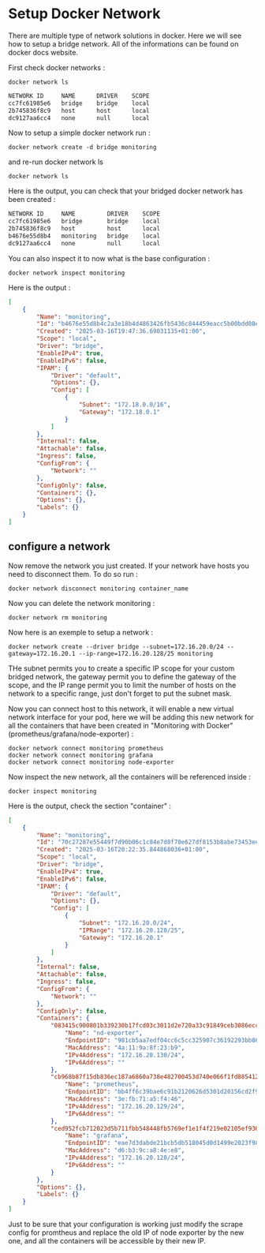# Setup Docker Network

There are multiple type of network solutions in docker. Here we will see how to setup a bridge network.
All of the informations can be found on docker docs website.

First check docker networks :
```shell
docker network ls
```

```bash
NETWORK ID     NAME      DRIVER    SCOPE
cc7fc61985e6   bridge    bridge    local
2b745836f8c9   host      host      local
dc9127aa6cc4   none      null      local
```

Now to setup a simple docker network run :

```shell
docker network create -d bridge monitoring
```

and re-run docker network ls
```shell
docker network ls
```
Here is the output,  you can check that your bridged docker network has been created :
```bash
NETWORK ID     NAME         DRIVER    SCOPE
cc7fc61985e6   bridge       bridge    local
2b745836f8c9   host         host      local
b4676e55d8b4   monitoring   bridge    local
dc9127aa6cc4   none         null      local
```

You can also inspect it to now what is the base configuration : 

```shell
docker network inspect monitoring
```
Here is the output :
```json
[
    {
        "Name": "monitoring",
        "Id": "b4676e55d8b4c2a3e18b4d4863426fb5436c844459eacc5b00bdd08e9083ab70",
        "Created": "2025-03-16T19:47:36.69031135+01:00",
        "Scope": "local",
        "Driver": "bridge",
        "EnableIPv4": true,
        "EnableIPv6": false,
        "IPAM": {
            "Driver": "default",
            "Options": {},
            "Config": [
                {
                    "Subnet": "172.18.0.0/16",
                    "Gateway": "172.18.0.1"
                }
            ]
        },
        "Internal": false,
        "Attachable": false,
        "Ingress": false,
        "ConfigFrom": {
            "Network": ""
        },
        "ConfigOnly": false,
        "Containers": {},
        "Options": {},
        "Labels": {}
    }
]
```

## configure a network

Now remove the network you just created.
If your network have hosts you need to disconnect them.
To do so run :
```shell
docker network disconnect monitoring container_name
```
Now you can delete the network monitoring : 
```shell
docker network rm monitoring
```

Now here is an exemple to setup a network : 
```shell
docker network create --driver bridge --subnet=172.16.20.0/24 --gateway=172.16.20.1 --ip-range=172.16.20.128/25 monitoring
```
THe subnet permits you to create a specific IP scope for your custom bridged network, the gateway permit you to define the gateway of the scope, and the IP range permit you to limit the number of hosts on the network to a specific range, just don't forget to put the subnet mask.

Now you can connect host to this network, it will enable a new virtual network interface for your pod, here we will be adding this new network for all the containers that have been created in "Monitoring with Docker" (prometheus/grafana/node-exporter) :
```shell
docker network connect monitoring prometheus
docker network connect monitoring grafana
docker network connect monitoring node-exporter
```

Now inspect the new network, all the containers will be referenced inside :
```shell
docker inspect monitoring
```
Here is the output, check the section "container" :
```json
[
    {
        "Name": "monitoring",
        "Id": "70c27287e55449f7d90b06c1c84e7d8f70e627df8153b8abe73453eee9ca6df9",
        "Created": "2025-03-16T20:22:35.844868036+01:00",
        "Scope": "local",
        "Driver": "bridge",
        "EnableIPv4": true,
        "EnableIPv6": false,
        "IPAM": {
            "Driver": "default",
            "Options": {},
            "Config": [
                {
                    "Subnet": "172.16.20.0/24",
                    "IPRange": "172.16.20.128/25",
                    "Gateway": "172.16.20.1"
                }
            ]
        },
        "Internal": false,
        "Attachable": false,
        "Ingress": false,
        "ConfigFrom": {
            "Network": ""
        },
        "ConfigOnly": false,
        "Containers": {
            "083415c900801b339230b17fcd03c3011d2e720a33c91849ceb3086ecc106494": {
                "Name": "nd-exporter",
                "EndpointID": "981cb5aa7edf04cc6c5cc325907c36192293bb866587b27a0db01380c898b38f",
                "MacAddress": "4a:11:9a:8f:23:b9",
                "IPv4Address": "172.16.20.130/24",
                "IPv6Address": ""
            },
            "cb968b87f15db836ec187a6860a738e482700453d740e066f1fd885412219ae4": {
                "Name": "prometheus",
                "EndpointID": "bb4ff6c39bae6c91b2120626d5301d20156cd2f98e7a24ec4653ad7b9a45c7df",
                "MacAddress": "3e:fb:71:a5:f4:46",
                "IPv4Address": "172.16.20.129/24",
                "IPv6Address": ""
            },
            "ced952fcb712023d5b711fbb548448fb5769ef1e1f4f219e02105ef93675b54f": {
                "Name": "grafana",
                "EndpointID": "eae7d3dabde21bcb5db518045d0d1499e2023f983f25e0e7cdcce52a05b3f04f",
                "MacAddress": "d6:b3:9c:a8:4e:e8",
                "IPv4Address": "172.16.20.128/24",
                "IPv6Address": ""
            }
        },
        "Options": {},
        "Labels": {}
    }
]
```

Just to be sure that your configuration is working just modify the scrape config for promtheus and replace the old IP of node exporter by the new one, and all the containers will be accessible by their new IP.

